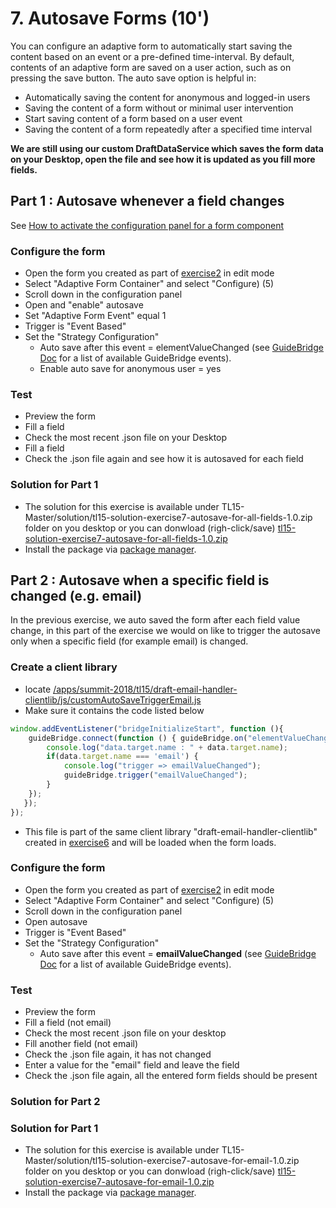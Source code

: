# 7. Autosave Forms (10')

You can configure an adaptive form to automatically start saving the content based on an event or a pre-defined time-interval. By default, contents of an adaptive form are saved on a user action, such as on pressing the save button. The auto save option is helpful in:

* Automatically saving the content for anonymous and logged-in users
* Saving the content of a form without or minimal user intervention
* Start saving content of a form based on a user event
* Saving the content of a form repeatedly after a specified time interval

**We are still using our custom DraftDataService which saves the form data on your Desktop, open the file and see how it is updated as you fill more fields.**

## Part 1 : Autosave whenever a field changes

See [How to activate the configuration panel for a form component](../generic/README.md)

### Configure the form

* Open the form you created as part of [exercise2](../exercise2/README.md) in edit mode
* Select "Adaptive Form Container" and select "Configure) (5)
* Scroll down in the configuration panel
* Open and "enable" autosave
* Set "Adaptive Form Event" equal 1
* Trigger is "Event Based"
* Set the "Strategy Configuration"
  - Auto save after this event = elementValueChanged (see [GuideBridge Doc](https://helpx.adobe.com/experience-manager/6-3/forms/javascript-api/GuideBridge.html) for a list of available GuideBridge events).
  - Enable auto save for anonymous user = yes

### Test

* Preview the form
* Fill a field
* Check the most recent .json file on your Desktop
* Fill a field
* Check the .json file again and see how it is autosaved for each field

### Solution for Part 1

* The solution for this exercise is available under TL15-Master/solution/tl15-solution-exercise7-autosave-for-all-fields-1.0.zip folder on you desktop or you can donwload (righ-click/save) [tl15-solution-exercise7-autosave-for-all-fields-1.0.zip](../solutions/tl15-solution-exercise7-autosave-for-all-fields-1.0.zip)
* Install the package via [package manager](http://localhost:4502/crx/packmgr/index.jsp).



## Part 2 : Autosave when a specific field is changed (e.g. email)

In the previous exercise, we auto saved the form after each field value change, in this part of the exercise we would on like to trigger the autosave only when a specific field (for example email) is changed.

### Create a client library

* locate [/apps/summit-2018/tl15/draft-email-handler-clientlib/js/customAutoSaveTriggerEmail.js](http://localhost:4502/crx/de/index.jsp#/apps/summit-2018/tl15/draft-email-handler-clientlib/js/customAutoSaveTriggerEmail.js)
* Make sure it contains the code listed below

```javascript
window.addEventListener("bridgeInitializeStart", function (){   
    guideBridge.connect(function () { guideBridge.on("elementValueChanged", function (event,data) { 
        console.log("data.target.name : " + data.target.name);
        if(data.target.name === 'email') {
            console.log("trigger => emailValueChanged");
            guideBridge.trigger("emailValueChanged");
        }
    });
   });
});
```
* This file is part of the same client library "draft-email-handler-clientlib" created in [exercise6](../exercise6/README.md) and will be loaded when the form loads.

### Configure the form

* Open the form you created as part of [exercise2](../exercise2/README.md) in edit mode
* Select "Adaptive Form Container" and select "Configure) (5)
* Scroll down in the configuration panel
* Open autosave
* Trigger is "Event Based"
* Set the "Strategy Configuration"
  - Auto save after this event = **emailValueChanged** (see [GuideBridge Doc](https://helpx.adobe.com/experience-manager/6-3/forms/javascript-api/GuideBridge.html) for a list of available GuideBridge events).

### Test

* Preview the form
* Fill a field (not email)
* Check the most recent .json file on your desktop
* Fill another field (not email)
* Check the .json file again, it has not changed
* Enter a value for the "email" field and leave the field
* Check the .json file again, all the entered form fields should be present

### Solution for Part 2

### Solution for Part 1

* The solution for this exercise is available under TL15-Master/solution/tl15-solution-exercise7-autosave-for-email-1.0.zip folder on you desktop or you can donwload (righ-click/save) [tl15-solution-exercise7-autosave-for-email-1.0.zip](../solutions/tl15-solution-exercise7-autosave-for-email-1.0.zip)
* Install the package via [package manager](http://localhost:4502/crx/packmgr/index.jsp).


